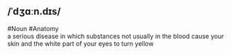 ## /ˈdʒɑːn.dɪs/  
#Noun  #Anatomy  
a serious disease in which substances not usually in the blood cause your skin and the white part of your eyes to turn yellow 
